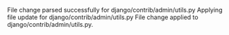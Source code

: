 File change parsed successfully for django/contrib/admin/utils.py
Applying file update for django/contrib/admin/utils.py
File change applied to django/contrib/admin/utils.py.
